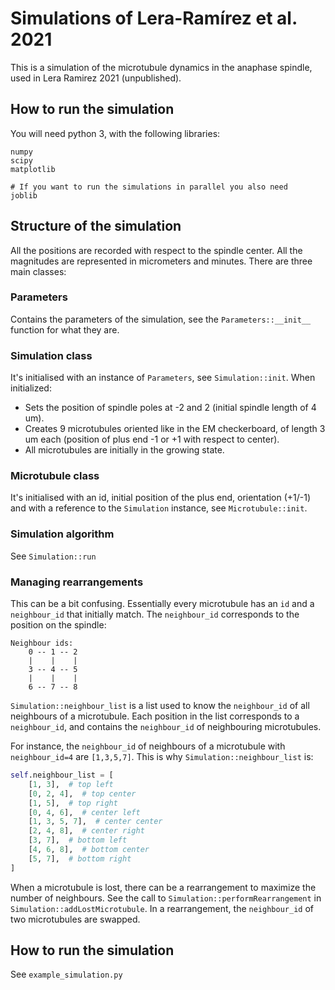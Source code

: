 # Simulations of Lera-Ramírez et al. 2021

This is a simulation of the microtubule dynamics in the anaphase spindle, used in Lera Ramirez 2021 (unpublished).

## How to run the simulation

You will need python 3, with the following libraries:

```
numpy
scipy
matplotlib

# If you want to run the simulations in parallel you also need
joblib
```

## Structure of the simulation

All the positions are recorded with respect to the spindle center. All the magnitudes are represented in micrometers and minutes. There are three main classes:

### Parameters

Contains the parameters of the simulation, see the `Parameters::__init__` function for what they are.

### Simulation class

It's initialised with an instance of `Parameters`, see `Simulation::init`. When initialized:

* Sets the position of spindle poles at -2 and 2 (initial spindle length of 4 um).
* Creates 9 microtubules oriented like in the EM checkerboard, of length 3 um each (position of plus end -1 or +1 with respect to center).
* All microtubules are initially in the growing state.

### Microtubule class

It's initialised with an id, initial position of the plus end, orientation (+1/-1) and with a reference to the `Simulation` instance, see `Microtubule::init`.

### Simulation algorithm

See `Simulation::run`

### Managing rearrangements

This can be a bit confusing. Essentially every microtubule has an `id` and a `neighbour_id` that initially match. The `neighbour_id` corresponds to the position on the spindle:

```
Neighbour ids:
	0 -- 1 -- 2
	|    |    |
	3 -- 4 -- 5
	|    |    |
	6 -- 7 -- 8
```

`Simulation::neighbour_list` is a list used to know the `neighbour_id` of all neighbours of a microtubule.
Each position in the list corresponds to a `neighbour_id`, and contains the `neighbour_id` of neighbouring microtubules.

For instance, the `neighbour_id` of neighbours of a microtubule with `neighbour_id=4` are `[1,3,5,7]`. This is why `Simulation::neighbour_list` is:

```python
self.neighbour_list = [
    [1, 3],  # top left
    [0, 2, 4],  # top center
    [1, 5],  # top right
    [0, 4, 6],  # center left
    [1, 3, 5, 7],  # center center
    [2, 4, 8],  # center right
    [3, 7],  # bottom left
    [4, 6, 8],  # bottom center
    [5, 7],  # bottom right
]
```

When a microtubule is lost, there can be a rearrangement to maximize the number of neighbours. See the call to `Simulation::performRearrangement` in `Simulation::addLostMicrotubule`. In a rearrangement, the `neighbour_id` of two microtubules are swapped.

## How to run the simulation

See `example_simulation.py`
